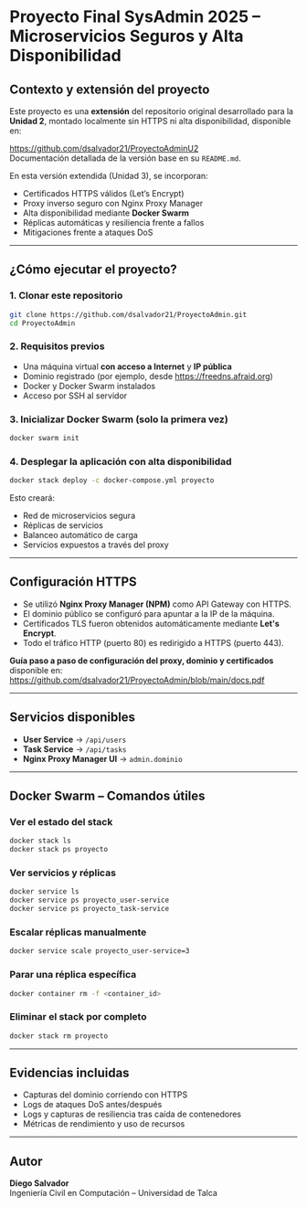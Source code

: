 # Proyecto Final SysAdmin 2025 – Microservicios Seguros y Alta Disponibilidad

## Contexto y extensión del proyecto

Este proyecto es una **extensión** del repositorio original desarrollado para la **Unidad 2**, montado localmente sin HTTPS ni alta disponibilidad, disponible en:

https://github.com/dsalvador21/ProyectoAdminU2  
Documentación detallada de la versión base en su `README.md`.

En esta versión extendida (Unidad 3), se incorporan:

- Certificados HTTPS válidos (Let’s Encrypt)
- Proxy inverso seguro con Nginx Proxy Manager
- Alta disponibilidad mediante **Docker Swarm**
- Réplicas automáticas y resiliencia frente a fallos
- Mitigaciones frente a ataques DoS

---

## ¿Cómo ejecutar el proyecto?

### 1. Clonar este repositorio
```bash
git clone https://github.com/dsalvador21/ProyectoAdmin.git
cd ProyectoAdmin
```

### 2. Requisitos previos
- Una máquina virtual **con acceso a Internet** y **IP pública**
- Dominio registrado (por ejemplo, desde https://freedns.afraid.org)
- Docker y Docker Swarm instalados
- Acceso por SSH al servidor

### 3. Inicializar Docker Swarm (solo la primera vez)
```bash
docker swarm init
```

### 4. Desplegar la aplicación con alta disponibilidad
```bash
docker stack deploy -c docker-compose.yml proyecto
```

Esto creará:
- Red de microservicios segura
- Réplicas de servicios
- Balanceo automático de carga
- Servicios expuestos a través del proxy

---

## Configuración HTTPS

- Se utilizó **Nginx Proxy Manager (NPM)** como API Gateway con HTTPS.
- El dominio público se configuró para apuntar a la IP de la máquina.
- Certificados TLS fueron obtenidos automáticamente mediante **Let's Encrypt**.
- Todo el tráfico HTTP (puerto 80) es redirigido a HTTPS (puerto 443).

**Guía paso a paso de configuración del proxy, dominio y certificados** disponible en:  
https://github.com/dsalvador21/ProyectoAdmin/blob/main/docs.pdf

---

## Servicios disponibles

- **User Service** → `/api/users`
- **Task Service** → `/api/tasks`
- **Nginx Proxy Manager UI** → `admin.dominio`

---

## Docker Swarm – Comandos útiles

### Ver el estado del stack
```bash
docker stack ls
docker stack ps proyecto
```

### Ver servicios y réplicas
```bash
docker service ls
docker service ps proyecto_user-service
docker service ps proyecto_task-service
```

### Escalar réplicas manualmente
```bash
docker service scale proyecto_user-service=3
```

### Parar una réplica específica
```bash
docker container rm -f <container_id>
```

### Eliminar el stack por completo
```bash
docker stack rm proyecto
```

---

## Evidencias incluidas

- Capturas del dominio corriendo con HTTPS
- Logs de ataques DoS antes/después
- Logs y capturas de resiliencia tras caída de contenedores
- Métricas de rendimiento y uso de recursos

---

## Autor

**Diego Salvador**  
Ingeniería Civil en Computación – Universidad de Talca  

